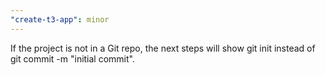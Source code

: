 ```yaml
---
"create-t3-app": minor
---
```


If the project is not in a Git repo, the next steps will show git init instead of git commit -m "initial commit".
